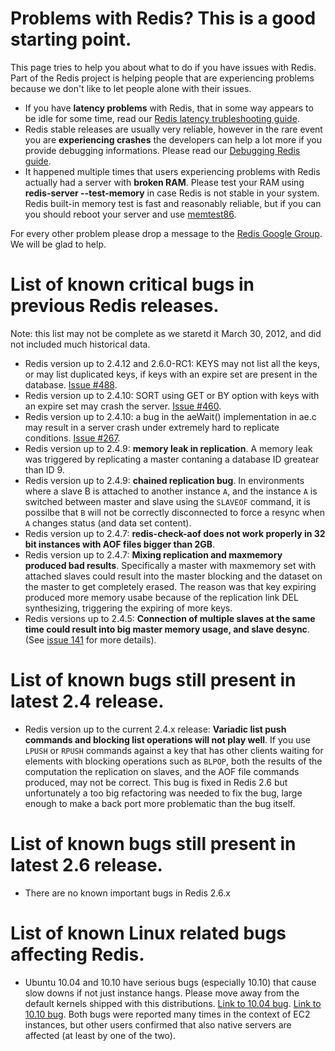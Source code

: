 Problems with Redis? This is a good starting point.
===

This page tries to help you about what to do if you have issues with Redis. Part of the Redis project is helping people that are experiencing problems because we don't like to let people alone with their issues.

* If you have **latency problems** with Redis, that in some way appears to be idle for some time, read our [Redis latency trubleshooting guide](/topics/latency).
* Redis stable releases are usually very reliable, however in the rare event you are **experiencing crashes** the developers can help a lot more if you provide debugging informations. Please read our [Debugging Redis guide](/topics/debugging).
* It happened multiple times that users experiencing problems with Redis actually had a server with **broken RAM**. Please test your RAM using **redis-server --test-memory** in case Redis is not stable in your system. Redis built-in memory test is fast and reasonably reliable, but if you can you should reboot your server and use [memtest86](http://memtest86.com).

For every other problem please drop a message to the [Redis Google Group](http://groups.google.com/group/redis-db). We will be glad to help.

List of known critical bugs in previous Redis releases.
===

Note: this list may not be complete as we staretd it March 30, 2012, and did not included much historical data.

* Redis version up to 2.4.12 and 2.6.0-RC1: KEYS may not list all the keys, or may list duplicated keys, if keys with an expire set are present in the database. [Issue #488](https://github.com/antirez/redis/pull/488).
* Redis version up to 2.4.10: SORT using GET or BY option with keys with an expire set may crash the server. [Issue #460](http://github.com/antirez/redis/issues/460).
* Redis version up to 2.4.10: a bug in the aeWait() implementation in ae.c may result in a server crash under extremely hard to replicate conditions. [Issue #267](http://github.com/antirez/redis/issues/267).
* Redis version up to 2.4.9: **memory leak in replication**. A memory leak was triggered by replicating a master contaning a database ID greatear than ID 9.
* Redis version up to 2.4.9: **chained replication bug**. In environments where a slave B is attached to another instance `A`, and the instance `A` is switched between master and slave using the `SLAVEOF` command, it is possilbe that `B` will not be correctly disconnected to force a resync when `A` changes status (and data set content).
* Redis version up to 2.4.7: **redis-check-aof does not work properly in 32 bit instances with AOF files bigger than 2GB**.
* Redis version up to 2.4.7: **Mixing replication and maxmemory produced bad results**. Specifically a master with maxmemory set with attached slaves could result into the master blocking and the dataset on the master to get completely erased. The reason was that key expiring produced more memory usabe because of the replication link DEL synthesizing, triggering the expiring of more keys.
* Redis versions up to 2.4.5: **Connection of multiple slaves at the same time could result into big master memory usage, and slave desync**. (See [issue 141](http://github.com/antirez/redis/issues/141) for more details).

List of known bugs still present in latest 2.4 release.
===

* Redis version up to the current 2.4.x release: **Variadic list push commands and blocking list operations will not play well**. If you use `LPUSH` or `RPUSH` commands against a key that has other clients waiting for elements with blocking operations such as `BLPOP`, both the results of the computation the replication on slaves, and the AOF file commands produced, may not be correct. This bug is fixed in Redis 2.6 but unfortunately a too big refactoring was needed to fix the bug, large enough to make a back port more problematic than the bug itself.

List of known bugs still present in latest 2.6 release.
===

* There are no known important bugs in Redis 2.6.x

List of known Linux related bugs affecting Redis.
===

* Ubuntu 10.04 and 10.10 have serious bugs (especially 10.10) that cause slow downs if not just instance hangs. Please move away from the default kernels shipped with this distributions. [Link to 10.04 bug](https://silverline.librato.com/blog/main/EC2_Users_Should_be_Cautious_When_Booting_Ubuntu_10_04_AMIs). [Link to 10.10 bug](https://bugs.launchpad.net/ubuntu/+source/linux/+bug/666211). Both bugs were reported many times in the context of EC2 instances, but other users confirmed that also native servers are affected (at least by one of the two).
